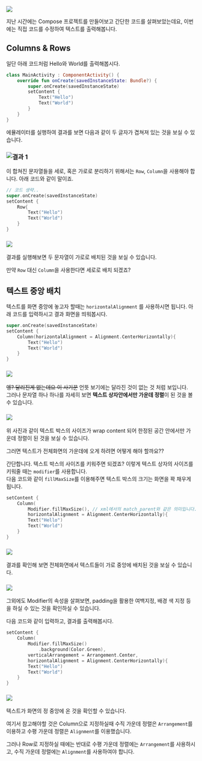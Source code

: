 ![](https://media.vlpt.us/images/blucky8649/post/937d518f-c201-4d4b-898b-e965cb46a00a/%EC%A0%9C%EB%AA%A9%EC%9D%84-%EC%9E%85%EB%A0%A5%ED%95%B4%EC%A3%BC%EC%84%B8%EC%9A%94_-001%20(1).png)

지난 시간에는 Compose 프로젝트를 만들어보고 간단한 코드를 살펴보았는데요, 이번에는 직접 코드를 수정하여 텍스트를 출력해봅니다.

## Columns & Rows
일단 아래 코드처럼 Hello와 World를 출력해봅시다.
```kotlin
class MainActivity : ComponentActivity() {
    override fun onCreate(savedInstanceState: Bundle?) {
        super.onCreate(savedInstanceState)
        setContent {
            Text("Hello")
            Text("World")
        }
    }
}
```

에뮬레이터를 실행하여 결과를 보면 다음과 같이 두 글자가 겹쳐져 있는 것을 보실 수 있습니다.
### ![결과 1](https://images.velog.io/images/blucky8649/post/1a081fa6-e482-4fba-acec-8077e74439d6/image.png)


이 합쳐진 문자열들을 세로, 혹은 가로로 분리하기 위해서는 `Row`, `Column`을 사용해야 합니다. 아래 코드와 같이 말이죠.

```kotlin
// 코드 생략..
super.onCreate(savedInstanceState)
setContent {
    Row{
        Text("Hello")
        Text("World")
    }
}
```
### ![](https://images.velog.io/images/blucky8649/post/d40f4972-745c-4e5c-be8b-c5a4ecdcd7ca/image.png)
결과를 실행해보면 두 문자열이 가로로 배치된 것을 보실 수 있습니다.

만약 `Row` 대신 `Column`을 사용한다면 세로로 배치 되겠죠? 

## 텍스트 중앙 배치
텍스트를 화면 중앙에 놓고자 할때는 `horizontalAlignment` 를 사용하시면 됩니다. 아래 코드를 입력하시고 결과 화면을 띄워봅시다.

```kotlin
super.onCreate(savedInstanceState)
setContent {
    Column(horizontalAlignment = Alignment.CenterHorizontally){
        Text("Hello")
        Text("World")
    }
}
```
### ![](https://images.velog.io/images/blucky8649/post/3ebab45b-5b26-4c47-bc3f-4c7192ecd491/image.png)

~~엥? 달리진게 없는데요 이 사기꾼~~
언뜻 보기에는 달라진 것이 없는 것 처럼 보입니다.  
그러나 문자열 하나 하나를 자세히 보면 **텍스트 상자안에서만 가운데 정렬**이 된 것을 볼 수 있습니다.

### ![](https://images.velog.io/images/blucky8649/post/6398cbaf-4279-40bc-a27e-3d3f90147b0f/image.png)

위 사진과 같이 텍스트 박스의 사이즈가 wrap content 되어 한정된 공간 안에서만 가운데 정렬이 된 것을 보실 수 있습니다.

그러면 텍스트가 전체화면의 가운데에 오게 하려면 어떻게 해야 할까요??

간단합니다. 텍스트 박스의 사이즈를 키워주면 되겠죠?
이렇게 텍스트 상자의 사이즈를 키워줄 때는 `modifier`를 사용합니다.  
다음 코드와 같이 `fillMaxSize`를 이용해주면 텍스트 박스의 크기는 화면을 꽉 채우게 됩니다.

```kotlin
setContent {
    Column(
        Modifier.fillMaxSize(), // xml에서의 match_parent와 같은 의미입니다.
        horizontalAlignment = Alignment.CenterHorizontally){
        Text("Hello")
        Text("World")
    }
}
```

### ![](https://images.velog.io/images/blucky8649/post/a9da15e0-327c-48ed-bc17-d74982d67ef7/image.png)

결과를 확인해 보면 전체화면에서 텍스트들이 가로 중앙에 배치된 것을 보실 수 있습니다.

### ![](https://images.velog.io/images/blucky8649/post/be2f2e3b-50af-40ef-95c1-01aba76f2ebb/image.png)

그외에도 Modifier의 속성을 살펴보면, padding을 활용한 여백지정, 배경 색 지정 등을 하실 수 있는 것을 확인하실 수 있습니다. 

다음 코드와 같이 입력하고, 결과를 출력해봅시다.

```kotlin
setContent {
    Column(
        Modifier.fillMaxSize()
            .background(Color.Green),
        verticalArrangement = Arrangement.Center,
        horizontalAlignment = Alignment.CenterHorizontally){
        Text("Hello")
        Text("World")
    }
}
```

### ![](https://images.velog.io/images/blucky8649/post/45f3eec0-9b08-4132-b732-47834fa668ba/image.png)

텍스트가 화면의 정 중앙에 온 것을 확인할 수 있습니다.

여기서 참고해야할 것은 Column으로 지정하실때 수직 가운데 정렬은 `Arrangement`를 이용하고 수평 가운데 정렬은 `Alignment`를 이용했습니다.

그러나 Row로 지정하실 때에는 반대로 수평 가운데 정렬에는 `Arrangement`를 사용하시고, 수직 가운데 정렬에는 `Alignment`를 사용하여야 합니다.

